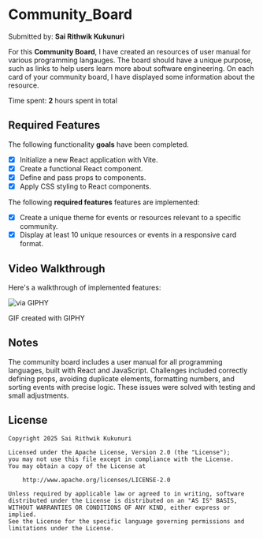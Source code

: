 # Community_Board
Submitted by: **Sai Rithwik Kukunuri**

For this **Community Board**, I have created an resources of user manual for various programming langauges. The board should have a unique purpose, such as links to help users learn more about software engineering. On each card of your community board, I have displayed some information about the resource.

Time spent: **2** hours spent in total

## Required Features

The following functionality **goals** have been completed.

- [x] Initialize a new React application with Vite.
- [x] Create a functional React component.
- [x] Define and pass props to components.
- [x] Apply CSS styling to React components.

The following **required features** features are implemented:

- [x] Create a unique theme for events or resources relevant to a specific community.
- [x] Display at least 10 unique resources or events in a responsive card format.

## Video Walkthrough

Here's a walkthrough of implemented features:

![via GIPHY](https://media3.giphy.com/media/v1.Y2lkPTc5MGI3NjExYm91MHNoY20zeWQ5eWw3YWV1eDVpd2EwNmxieHlncmd4ODBtM3o4aiZlcD12MV9pbnRlcm5hbF9naWZfYnlfaWQmY3Q9Zw/9cMUUYFQRw7Xx9cwkL/giphy.gif)

GIF created with GIPHY


## Notes

The community board includes a user manual for all programming languages, built with React and JavaScript. Challenges included correctly defining props, avoiding duplicate elements, formatting numbers, and sorting events with precise logic. These issues were solved with testing and small adjustments.

## License

    Copyright 2025 Sai Rithwik Kukunuri

    Licensed under the Apache License, Version 2.0 (the "License");
    you may not use this file except in compliance with the License.
    You may obtain a copy of the License at

        http://www.apache.org/licenses/LICENSE-2.0

    Unless required by applicable law or agreed to in writing, software
    distributed under the License is distributed on an "AS IS" BASIS,
    WITHOUT WARRANTIES OR CONDITIONS OF ANY KIND, either express or implied.
    See the License for the specific language governing permissions and
    limitations under the License.
